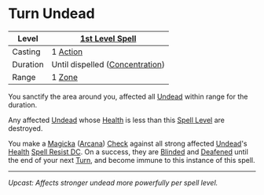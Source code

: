 # Turn Undead

| Level    | [1st Level Spell](1st%20Level%20Spells.md)                            |
| -------- | --------------------------------------------------------------------- |
| Casting  | 1 [Action](../../../../Game%20Procedures/Core%20Procedures/Action.md) |
| Duration | Until dispelled ([Concentration](../../Concentration.md))             |
| Range    | 1 [Zone](../../../../Game%20Procedures/Core%20Procedures/Zone.md)     |

You sanctify the area around you, affected all [Undead](../../../../Resources%20for%20GMs/Creature%20Types/Undead.md) within range for the duration.

Any affected [Undead](../../../../Resources%20for%20GMs/Creature%20Types/Undead.md) whose [Health](../../../../Player%20Characters/Attributes/Health.md) is less than this [Spell Level](../../Spell%20Level.md) are destroyed.

You make a [Magicka](../../../../Player%20Characters/Attributes/Magicka.md) ([Arcana](../../../../Player%20Characters/Skills/Arcana.md)) [Check](../../../../Game%20Procedures/Core%20Procedures/Check.md) against all strong affected [Undead](../../../../Resources%20for%20GMs/Creature%20Types/Undead.md)'s [Health](../../../../Player%20Characters/Attributes/Health.md) [Spell Resist DC](../../../Spellcasting/Spell%20Resist%20DC.md). On a success, they are [Blinded](../../../../Game%20Procedures/Conditions/Blinded.md) and [Deafened](../../../../Game%20Procedures/Conditions/Deafened.md) until the end of your next [Turn](../../../../Game%20Procedures/Core%20Procedures/Turn.md), and become immune to this instance of this spell.

---
*Upcast: Affects stronger undead more powerfully per spell level.*
